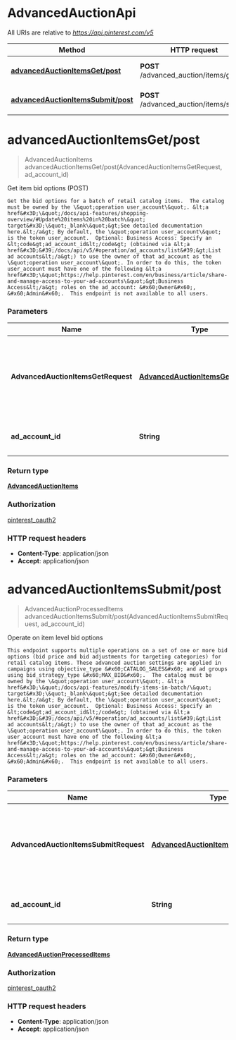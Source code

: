 # AdvancedAuctionApi

All URIs are relative to *https://api.pinterest.com/v5*

| Method | HTTP request | Description |
|------------- | ------------- | -------------|
| [**advancedAuctionItemsGet/post**](AdvancedAuctionApi.md#advancedAuctionItemsGet/post) | **POST** /advanced_auction/items/get | Get item bid options (POST) |
| [**advancedAuctionItemsSubmit/post**](AdvancedAuctionApi.md#advancedAuctionItemsSubmit/post) | **POST** /advanced_auction/items/submit | Operate on item level bid options |


<a name="advancedAuctionItemsGet/post"></a>
# **advancedAuctionItemsGet/post**
> AdvancedAuctionItems advancedAuctionItemsGet/post(AdvancedAuctionItemsGetRequest, ad\_account\_id)

Get item bid options (POST)

    Get the bid options for a batch of retail catalog items.  The catalog must be owned by the \&quot;operation user_account\&quot;. &lt;a href&#x3D;\&quot;/docs/api-features/shopping-overview/#Update%20items%20in%20batch\&quot; target&#x3D;\&quot;_blank\&quot;&gt;See detailed documentation here.&lt;/a&gt; By default, the \&quot;operation user_account\&quot; is the token user_account.  Optional: Business Access: Specify an &lt;code&gt;ad_account_id&lt;/code&gt; (obtained via &lt;a href&#x3D;&#39;/docs/api/v5/#operation/ad_accounts/list&#39;&gt;List ad accounts&lt;/a&gt;) to use the owner of that ad_account as the \&quot;operation user_account\&quot;. In order to do this, the token user_account must have one of the following &lt;a href&#x3D;\&quot;https://help.pinterest.com/en/business/article/share-and-manage-access-to-your-ad-accounts\&quot;&gt;Business Access&lt;/a&gt; roles on the ad_account: &#x60;Owner&#x60;, &#x60;Admin&#x60;.  This endpoint is not available to all users.

### Parameters

|Name | Type | Description  | Notes |
|------------- | ------------- | ------------- | -------------|
| **AdvancedAuctionItemsGetRequest** | [**AdvancedAuctionItemsGetRequest**](../Models/AdvancedAuctionItemsGetRequest.md)| Request object used to get bid options values for a batch of retail catalog items | |
| **ad\_account\_id** | **String**| Unique identifier of an ad account. | [optional] [default to null] |

### Return type

[**AdvancedAuctionItems**](../Models/AdvancedAuctionItems.md)

### Authorization

[pinterest_oauth2](../README.md#pinterest_oauth2)

### HTTP request headers

- **Content-Type**: application/json
- **Accept**: application/json

<a name="advancedAuctionItemsSubmit/post"></a>
# **advancedAuctionItemsSubmit/post**
> AdvancedAuctionProcessedItems advancedAuctionItemsSubmit/post(AdvancedAuctionItemsSubmitRequest, ad\_account\_id)

Operate on item level bid options

    This endpoint supports multiple operations on a set of one or more bid options (bid price and bid adjustments for targeting categories) for retail catalog items. These advanced auction settings are applied in campaigns using objective_type &#x60;CATALOG_SALES&#x60; and ad groups using bid_strategy_type &#x60;MAX_BID&#x60;.  The catalog must be owned by the \&quot;operation user_account\&quot;. &lt;a href&#x3D;\&quot;/docs/api-features/modify-items-in-batch/\&quot; target&#x3D;\&quot;_blank\&quot;&gt;See detailed documentation here.&lt;/a&gt; By default, the \&quot;operation user_account\&quot; is the token user_account.  Optional: Business Access: Specify an &lt;code&gt;ad_account_id&lt;/code&gt; (obtained via &lt;a href&#x3D;&#39;/docs/api/v5/#operation/ad_accounts/list&#39;&gt;List ad accounts&lt;/a&gt;) to use the owner of that ad_account as the \&quot;operation user_account\&quot;. In order to do this, the token user_account must have one of the following &lt;a href&#x3D;\&quot;https://help.pinterest.com/en/business/article/share-and-manage-access-to-your-ad-accounts\&quot;&gt;Business Access&lt;/a&gt; roles on the ad_account: &#x60;Owner&#x60;, &#x60;Admin&#x60;.  This endpoint is not available to all users.

### Parameters

|Name | Type | Description  | Notes |
|------------- | ------------- | ------------- | -------------|
| **AdvancedAuctionItemsSubmitRequest** | [**AdvancedAuctionItemsSubmitRequest**](../Models/AdvancedAuctionItemsSubmitRequest.md)| Request object used to upsert or delete bid options for a batch of retail catalog items | |
| **ad\_account\_id** | **String**| Unique identifier of an ad account. | [optional] [default to null] |

### Return type

[**AdvancedAuctionProcessedItems**](../Models/AdvancedAuctionProcessedItems.md)

### Authorization

[pinterest_oauth2](../README.md#pinterest_oauth2)

### HTTP request headers

- **Content-Type**: application/json
- **Accept**: application/json

